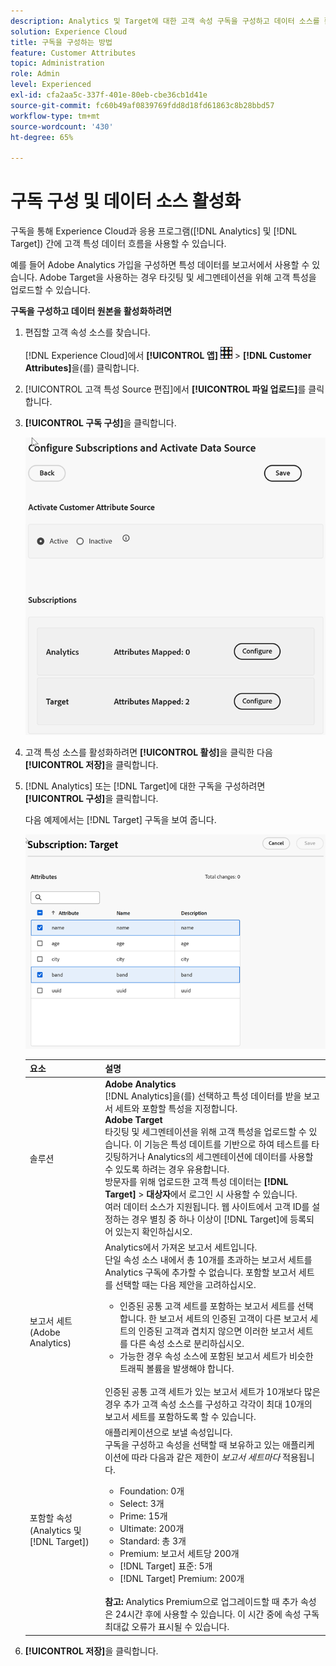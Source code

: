 ```yaml
---
description: Analytics 및 Target에 대한 고객 속성 구독을 구성하고 데이터 소스를 활성화하는 방법에 대해 알아봅니다.
solution: Experience Cloud
title: 구독을 구성하는 방법
feature: Customer Attributes
topic: Administration
role: Admin
level: Experienced
exl-id: cfa2aa5c-337f-401e-80eb-cbe36cb1d41e
source-git-commit: fc60b49af0839769fdd8d18fd61863c8b28bbd57
workflow-type: tm+mt
source-wordcount: '430'
ht-degree: 65%

---
```


# 구독 구성 및 데이터 소스 활성화

구독을 통해 Experience Cloud과 응용 프로그램([!DNL Analytics] 및 [!DNL Target]) 간에 고객 특성 데이터 흐름을 사용할 수 있습니다.

예를 들어 Adobe Analytics 가입을 구성하면 특성 데이터를 보고서에서 사용할 수 있습니다. Adobe Target을 사용하는 경우 타깃팅 및 세그멘테이션을 위해 고객 특성을 업로드할 수 있습니다.

**구독을 구성하고 데이터 원본을 활성화하려면**

1. 편집할 고객 속성 소스를 찾습니다.

   [!DNL Experience Cloud]에서 **[!UICONTROL 앱]** ![메뉴](assets/menu-icon.png) > **[!DNL Customer Attributes]**&#x200B;을(를) 클릭합니다.

1. [!UICONTROL 고객 특성 Source 편집]에서 **[!UICONTROL 파일 업로드]**&#x200B;를 클릭합니다.

1. **[!UICONTROL 구독 구성]**&#x200B;을 클릭합니다.

   ![Experience Cloud에서 구독 구성](assets/configure-subscriptions.png)

1. 고객 특성 소스를 활성화하려면 **[!UICONTROL 활성]**&#x200B;을 클릭한 다음 **[!UICONTROL 저장]**&#x200B;을 클릭합니다.

1. [!DNL Analytics] 또는 [!DNL Target]에 대한 구독을 구성하려면 **[!UICONTROL 구성]**&#x200B;을 클릭합니다.

   다음 예제에서는 [!DNL Target] 구독을 보여 줍니다.

   ![단계 결과](assets/subscription-target.png)

   | 요소 | 설명 |
   |--- |--- |
   | 솔루션 | **Adobe Analytics**<br>[!DNL Analytics]을(를) 선택하고 특성 데이터를 받을 보고서 세트와 포함할 특성을 지정합니다.<br>**Adobe Target**<br>&#x200B;타깃팅 및 세그멘테이션을 위해 고객 특성을 업로드할 수 있습니다. 이 기능은 특성 데이트를 기반으로 하여 테스트를 타깃팅하거나 Analytics의 세그멘테이션에 데이터를 사용할 수 있도록 하려는 경우 유용합니다.<br>방문자를 위해 업로드한 고객 특성 데이터는 **[!DNL Target]** > **대상자**&#x200B;에서 로그인 시 사용할 수 있습니다.<br>여러 데이터 소스가 지원됩니다. 웹 사이트에서 고객 ID를 설정하는 경우 별칭 중 하나 이상이 [!DNL Target]에 등록되어 있는지 확인하십시오. |
   | 보고서 세트(Adobe Analytics) | Analytics에서 가져온 보고서 세트입니다.<br>단일 속성 소스 내에서 총 10개를 초과하는 보고서 세트를 Analytics 구독에 추가할 수 없습니다. 포함할 보고서 세트를 선택할 때는 다음 제안을 고려하십시오.<ul><li>인증된 공통 고객 세트를 포함하는 보고서 세트를 선택합니다. 한 보고서 세트의 인증된 고객이 다른 보고서 세트의 인증된 고객과 겹치지 않으면 이러한 보고서 세트를 다른 속성 소스로 분리하십시오.</li><li>가능한 경우 속성 소스에 포함된 보고서 세트가 비슷한 트래픽 볼륨을 발생해야 합니다.</li></ul><br>인증된 공통 고객 세트가 있는 보고서 세트가 10개보다 많은 경우 추가 고객 속성 소스를 구성하고 각각이 최대 10개의 보고서 세트를 포함하도록 할 수 있습니다. |
   | 포함할 속성(Analytics 및 [!DNL Target]) | 애플리케이션으로 보낼 속성입니다. <br>구독을 구성하고 속성을 선택할 때 보유하고 있는 애플리케이션에 따라 다음과 같은 제한이 _보고서 세트마다_ 적용됩니다.<ul><li>Foundation: 0개</li><li>Select: 3개</li><li>Prime: 15개</li><li>Ultimate: 200개</li><li>Standard: 총 3개</li><li>Premium: 보고서 세트당 200개</li><li>[!DNL Target] 표준: 5개</li><li>[!DNL Target] Premium: 200개</li></ul><br>**참고:** Analytics Premium으로 업그레이드할 때 추가 속성은 24시간 후에 사용할 수 있습니다. 이 시간 중에 속성 구독 최대값 오류가 표시될 수 있습니다. |

1. **[!UICONTROL 저장]**&#x200B;을 클릭합니다.
